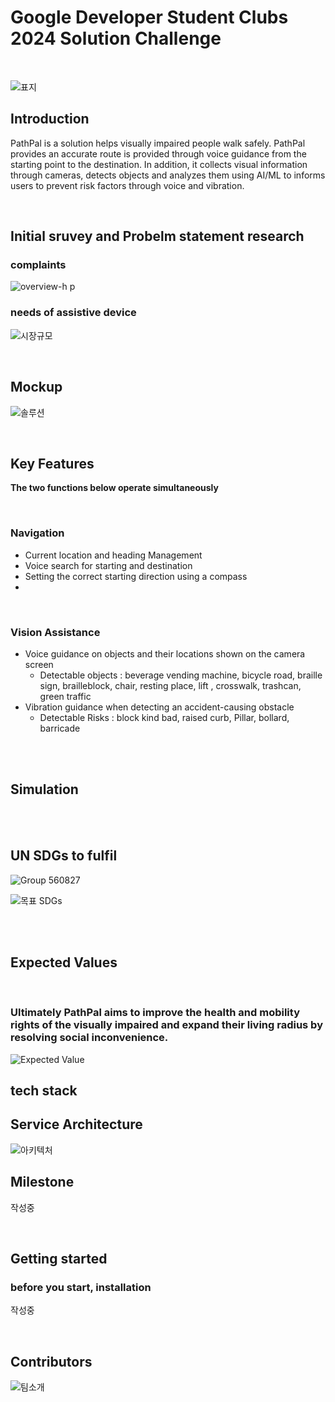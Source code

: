 # Google Developer Student Clubs 2024 Solution Challenge
<br>

![표지](https://github.com/GDSC-PathPal/PathPal-iOS/assets/97840728/c0897eb3-76b4-4145-91e6-e64981cac42b)

## Introduction
PathPal is a solution helps visually impaired people walk safely. 
PathPal provides an accurate route is provided through voice guidance from the starting point to the destination. In addition, it collects visual information through cameras, detects objects and analyzes them using AI/ML to informs users to prevent risk factors through voice and vibration.

<br>

## Initial sruvey and Probelm statement research

### complaints
![overview-h p](https://github.com/GDSC-PathPal/PathPal-iOS/assets/97840728/b27cca0e-4dd1-4b9d-9bfb-c18c1550e2b9)
### needs of assistive device
![시장규모](https://github.com/GDSC-PathPal/PathPal-iOS/assets/97840728/058ff0c3-7a7f-4945-af70-c81cfd6412f4)

<br>  

## Mockup

![솔루션](https://github.com/GDSC-PathPal/PathPal-iOS/assets/97840728/0c62f68c-5103-4307-9538-d6c7058bd95a)

<br>

## Key Features

**The two functions below operate simultaneously**

<br>

### Navigation
- Current location and heading Management
- Voice search for starting and destination
- Setting the correct starting direction using a compass
- 
<br>

### Vision Assistance
- Voice guidance on objects and their locations shown on the camera screen
  - Detectable objects : beverage vending machine, bicycle road, braille sign, brailleblock, chair, resting place, lift , crosswalk, trashcan, green traffic
- Vibration guidance when detecting an accident-causing obstacle
  - Detectable Risks : block kind bad, raised curb, Pillar, bollard, barricade


<br>
<br>

## Simulation

<br>
<br>


## UN SDGs to fulfil


![Group 560827](https://github.com/GDSC-PathPal/.github/assets/97840728/5f7af085-4f89-4adc-838f-4e7012b3b12a)

![목표 SDGs](https://github.com/GDSC-PathPal/PathPal-iOS/assets/97840728/7dcf1db8-e8b7-4331-b721-7306610d9791)


<br>
<br>

## Expected Values
<br>

### Ultimately PathPal aims to improve the health and mobility rights of the visually impaired and expand their living radius by resolving social inconvenience.

![Expected Value](https://github.com/GDSC-PathPal/PathPal-iOS/assets/97840728/ac3d99ca-ed99-4a66-9f29-7f5f4bd05f44)



## tech stack
## Service Architecture
![아키텍처](https://github.com/GDSC-PathPal/PathPal-iOS/assets/97840728/d00535c9-c243-412f-9117-fe5d283bcf83)


## Milestone
작성중

<br>


## Getting started
### before you start, installation
작성중


<br>


## Contributors
![팀소개](https://github.com/GDSC-PathPal/PathPal-iOS/assets/97840728/5f24f0a9-4191-4aa0-a322-177c8c6af0c9)


